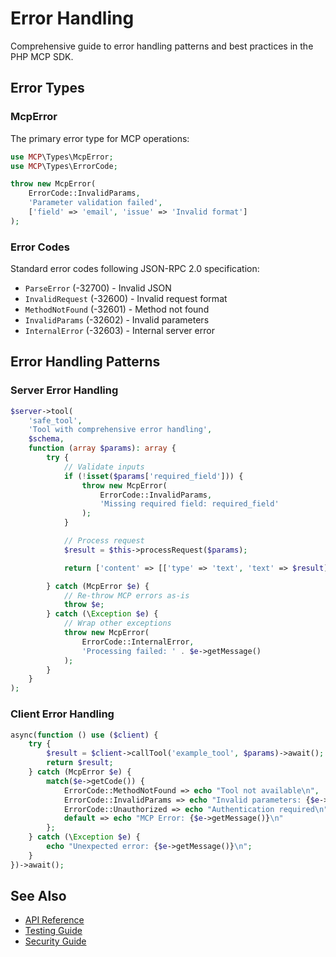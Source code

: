 # Error Handling

Comprehensive guide to error handling patterns and best practices in the PHP MCP SDK.

## Error Types

### McpError

The primary error type for MCP operations:

```php
use MCP\Types\McpError;
use MCP\Types\ErrorCode;

throw new McpError(
    ErrorCode::InvalidParams,
    'Parameter validation failed',
    ['field' => 'email', 'issue' => 'Invalid format']
);
```

### Error Codes

Standard error codes following JSON-RPC 2.0 specification:

- `ParseError` (-32700) - Invalid JSON
- `InvalidRequest` (-32600) - Invalid request format
- `MethodNotFound` (-32601) - Method not found
- `InvalidParams` (-32602) - Invalid parameters
- `InternalError` (-32603) - Internal server error

## Error Handling Patterns

### Server Error Handling

```php
$server->tool(
    'safe_tool',
    'Tool with comprehensive error handling',
    $schema,
    function (array $params): array {
        try {
            // Validate inputs
            if (!isset($params['required_field'])) {
                throw new McpError(
                    ErrorCode::InvalidParams,
                    'Missing required field: required_field'
                );
            }

            // Process request
            $result = $this->processRequest($params);

            return ['content' => [['type' => 'text', 'text' => $result]]];

        } catch (McpError $e) {
            // Re-throw MCP errors as-is
            throw $e;
        } catch (\Exception $e) {
            // Wrap other exceptions
            throw new McpError(
                ErrorCode::InternalError,
                'Processing failed: ' . $e->getMessage()
            );
        }
    }
);
```

### Client Error Handling

```php
async(function () use ($client) {
    try {
        $result = $client->callTool('example_tool', $params)->await();
        return $result;
    } catch (McpError $e) {
        match($e->getCode()) {
            ErrorCode::MethodNotFound => echo "Tool not available\n",
            ErrorCode::InvalidParams => echo "Invalid parameters: {$e->getMessage()}\n",
            ErrorCode::Unauthorized => echo "Authentication required\n",
            default => echo "MCP Error: {$e->getMessage()}\n"
        };
    } catch (\Exception $e) {
        echo "Unexpected error: {$e->getMessage()}\n";
    }
})->await();
```

## See Also

- [API Reference](../api/)
- [Testing Guide](testing)
- [Security Guide](security)
